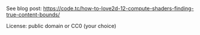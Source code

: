 See blog post: https://code.tc/how-to-love2d-12-compute-shaders-finding-true-content-bounds/

License: public domain or CC0 (your choice)